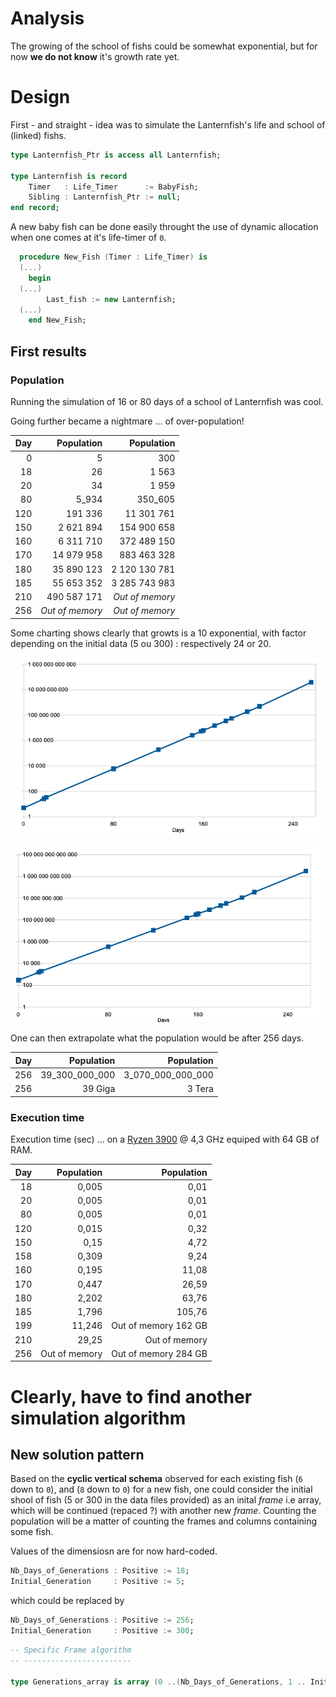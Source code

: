 # Analysis

The growing of the school of fishs could be somewhat exponential, but for now **we do not know** it's growth rate yet.

# Design

First - and straight - idea was to simulate the Lanternfish's life and school of (linked) fishs.

```ada
type Lanternfish_Ptr is access all Lanternfish;

type Lanternfish is record
    Timer   : Life_Timer      := BabyFish;
    Sibling : Lanternfish_Ptr := null;
end record;
```

A new baby fish can be done easily throught the use of dynamic allocation when one comes at it's life-timer of `0`.

```ada
  procedure New_Fish (Timer : Life_Timer) is
  (...)
    begin
  (...)
        Last_fish := new Lanternfish;
  (...)
    end New_Fish;
```

## First results

### Population

Running the simulation of 16 or 80 days of a school of Lanternfish was cool.

Going further became a nightmare ... of over-population!

| Day | Population | Population |
| --:| --:| --:|
| 0 | 5 | 300|
| 18| 26| 1 563|
| 20| 34| 1 959|
| 80| 5_934| 350_605|
| 120| 191 336| 11 301 761|
| 150| 2 621 894| 154 900 658|
| 160| 6 311 710| 372 489 150|
| 170| 14 979 958| 883 463 328|
| 180| 35 890 123| 2 120 130 781|
| 185| 55 653 352| 3 285 743 983|
| 210| 490 587 171|  *Out of memory* |
| 256| *Out of memory* |  *Out of memory* |

Some charting shows clearly that growts is a 10 exponential, with factor depending on the initial data (5 ou 300) : respectively 24 or 20.

![Population growth from 5](doc/Population_Growth-from_5.png)

![Population growth from 300](doc/Population_Growth-from_300.png)

One can then extrapolate what the population would be after 256 days.

| Day | Population | Population |
| --:| --:| --:|
| 256| 39_300_000_000 | 3_070_000_000_000 |
| 256| 39 Giga | 3 Tera |

### Execution time
Execution time (sec) ... on a [Ryzen 3900](https://www.amd.com/fr/products/cpu/amd-ryzen-9-pro-3900) @ 4,3 GHz equiped with 64 GB of RAM.

| Day | Population | Population |
| --:| --:| --:|
| 18 | 0,005 | 0,01 |
| 20 | 0,005 | 0,01 |
| 80 | 0,005 | 0,01 |
| 120 | 0,015 | 0,32 |
| 150 | 0,15 | 4,72 |
| 158 | 0,309 | 9,24 |
| 160 | 0,195 | 11,08 |
| 170 | 0,447 | 26,59 |
| 180 | 2,202 | 63,76 |
| 185 | 1,796 | 105,76 |
| 199 | 11,246 | Out of memory 162 GB |
| 210 | 29,25 |  Out of memory |
| 256 | Out of memory | Out of memory 284 GB |

# Clearly, have to find another simulation algorithm

## New solution pattern

Based on the **cyclic vertical schema** observed for each existing fish (`6` down to `0`), and (`8` down to `0`) for a new fish, one could consider the initial shool of fish (5 or 300 in the data files provided) as an inital *frame* i.e array, which will be continued (repaced ?) with another new *frame*.
Counting the population will be a matter of counting the frames and columns containing some fish.

Values of the dimensiosn are for now hard-coded.

```ada
Nb_Days_of_Generations : Positive := 18;
Initial_Generation     : Positive := 5;
```
which could be replaced by
```ada
Nb_Days_of_Generations : Positive := 256;
Initial_Generation     : Positive := 300;
```

```ada
-- Specific Frame algorithm
-- ------------------------

type Generations_array is array (0 ..(Nb_Days_of_Generations, 1 .. Initial_Population) of Lanternfish;
```
